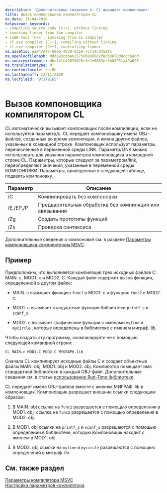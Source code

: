 ```yaml
---
description: 'Дополнительные сведения о: CL вызывает компоновщик'
title: Вызов компоновщика компилятором CL
ms.date: 11/04/2016
helpviewer_keywords:
- compiling source code [C++], without linking
- invoking linker from the compiler
- LINK tool [C++], invoking from CL compiler
- cl.exe compiler [C++], compiling without linking
- cl.exe compiler [C++], controlling linker
ms.assetid: eae47ef7-09eb-40c9-b318-7c714cd452fc
ms.openlocfilehash: ddd693cdba625756b8085d2f8cb3870d8cdc6add
ms.sourcegitcommit: d6af41e42699628c3e2e6063ec7b03931a49a098
ms.translationtype: MT
ms.contentlocale: ru-RU
ms.lasthandoff: 12/11/2020
ms.locfileid: "97179165"
---
```

# <a name="cl-invokes-the-linker"></a>Вызов компоновщика компилятором CL

CL автоматически вызывает компоновщик после компиляции, если не используется параметр/c. CL передает компоновщику имена OBJ-файлов, созданных во время компиляции, и имена других файлов, указанных в командной строке. Компоновщик использует параметры, перечисленные в переменной среды LINK. Параметр/LINK можно использовать для указания параметров компоновщика в командной строке CL. Параметры, которые следуют за параметром/link, переопределяют значения, указанные в переменной среды КОМПОНОВКИ. Параметры, приведенные в следующей таблице, подавить компоновку.

|Параметр|Описание|
|------------|-----------------|
|/C|Компилировать без компоновки|
|/E,/EP,/P|Предварительная обработка без компиляции или связывания|
|/Zg|Создать прототипы функций|
|/Zs|Проверка синтаксиса|

Дополнительные сведения о компоновке см. в разделе [Параметры компоновщика компилятором MSVC](linker-options.md).

## <a name="example"></a>Пример

Предположим, что выполняется компиляция трех исходных файлов C: MAIN. c, MOD1. c и MOD2. C. Каждый файл содержит вызов функции, определенной в другом файле:

- MAIN. c вызывает функцию `func1` в MOD1. c и функцию `func2` в MOD2. c.

- MOD1. c вызывает стандартные функции библиотеки `printf_s` и `scanf_s` .

- MOD2. c вызывает графические функции с именами `myline` и `mycircle` , которые определены в библиотеке с именем миграф. lib.

Чтобы создать эту программу, скомпилируйте ее с помощью следующей командной строки:

```
CL MAIN.c MOD1.C MOD2.C MYGRAPH.lib
```

Сначала CL компилирует исходные файлы C и создает объектные файлы MAIN. obj, MOD1. obj и MOD2. obj. Компилятор помещает имя стандартной библиотеки в каждый OBJ-файл. Дополнительные сведения см. в статье [использование Run-Time библиотеки](md-mt-ld-use-run-time-library.md).

CL передает имена OBJ-файлов вместе с именем МИГРАФ. lib в компоновщик. Компоновщик разрешает внешние ссылки следующим образом:

1. В MAIN. obj ссылка на `func1` разрешается с помощью определения в MOD1. obj; ссылка на `func2` разрешается с помощью определения в MOD2. obj.

1. В MOD1. obj ссылки на `printf_s` и `scanf_s` разрешаются с помощью определений в библиотеке, которую Компоновщик находит с именем в MOD1. obj.

1. В MOD2. obj ссылки на `myline` и `mycircle` разрешаются с помощью определений в миграф. lib.

## <a name="see-also"></a>См. также раздел

[Параметры компилятора MSVC](compiler-options.md)<br/>
[Настройка параметров компилятора](compiler-command-line-syntax.md)
